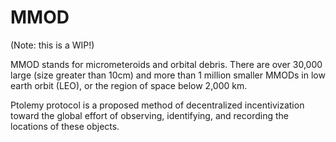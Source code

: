 # MMOD

(Note: this is a WIP!)

MMOD stands for micrometeroids and orbital debris. There are over 30,000 large (size greater than 10cm) and more than 1 million smaller MMODs in low earth orbit (LEO), or the region of space below 2,000 km.

Ptolemy protocol is a proposed method of decentralized incentivization toward the global effort of observing, identifying, and recording the locations of these objects.
